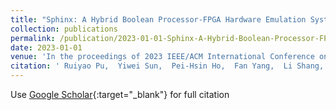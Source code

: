 ```yaml
---
title: "Sphinx: A Hybrid Boolean Processor-FPGA Hardware Emulation System"
collection: publications
permalink: /publication/2023-01-01-Sphinx-A-Hybrid-Boolean-Processor-FPGA-Hardware-Emulation-System
date: 2023-01-01
venue: 'In the proceedings of 2023 IEEE/ACM International Conference on Computer Aided Design (ICCAD)'
citation: ' Ruiyao Pu,  Yiwei Sun,  Pei-Hsin Ho,  Fan Yang,  Li Shang,  Xuan Zeng, &quot;Sphinx: A Hybrid Boolean Processor-FPGA Hardware Emulation System.&quot; In the proceedings of 2023 IEEE/ACM International Conference on Computer Aided Design (ICCAD), 2023.'
---
```

Use [Google Scholar](https://scholar.google.com/scholar?q=Sphinx:+A+Hybrid+Boolean+Processor+FPGA+Hardware+Emulation+System){:target="_blank"} for full citation